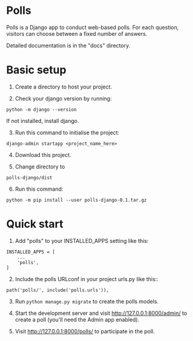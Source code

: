 # Polls

Polls is a Django app to conduct web-based polls. For each question,
visitors can choose between a fixed number of answers.

Detailed documentation is in the "docs" directory.

# Basic setup

1. Create a directory to host your project.

2. Check your django version by running:
```
python -m django --version
```
   
   If not installed, install django.

3. Run this command to initialise the project:

```
django-admin startapp <project_name_here>
```
   
4. Download this project.

5. Change directory to 

```
polls-django/dist
```

6. Run this command:

```
python -m pip install --user polls-django-0.1.tar.gz

```
# Quick start


1. Add "polls" to your INSTALLED_APPS setting like this:

```
INSTALLED_APPS = [
    ...
    'polls',
]
```

2. Include the polls URLconf in your project urls.py like this::

```
path('polls/', include('polls.urls')),
```

3. Run ```python manage.py migrate``` to create the polls models.

4. Start the development server and visit http://127.0.0.1:8000/admin/
   to create a poll (you'll need the Admin app enabled).

5. Visit http://127.0.0.1:8000/polls/ to participate in the poll.
